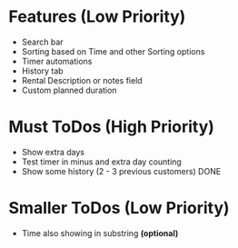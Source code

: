 # Features **(Low Priority)**
- Search bar
- Sorting based on Time and other Sorting options
- Timer automations
- History tab
- Rental Description or notes field
- Custom planned duration

# Must ToDos **(High Priority)**
- Show extra days
- Test timer in minus and extra day counting
- Show some history (2 - 3 previous customers) DONE

# Smaller ToDos **(Low Priority)**
- Time also showing in substring **(optional)**